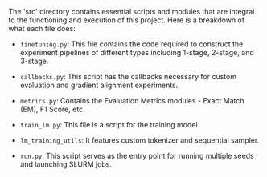 The 'src' directory contains essential scripts and modules that are integral to the functioning and execution of this project. Here is a breakdown of what each file does:

- `finetuning.py`: This file contains the code required to construct the experiment pipelines of different types including 1-stage, 2-stage, and 3-stage.

- `callbacks.py`: This script has the callbacks necessary for custom evaluation and gradient alignment experiments.

- `metrics.py`: Contains the Evaluation Metrics modules - Exact Match (EM), F1 Score, etc.

- `train_lm.py`: This file is a script for the training model.

- `lm_training_utils`: It features custom tokenizer and sequential sampler.

- `run.py`: This script serves as the entry point for running multiple seeds and launching SLURM jobs.